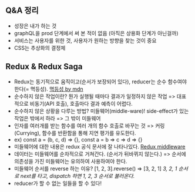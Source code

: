 ## Q&A 정리

- 성장은 내가 하는 것
- graphQL을 prod 단계에서 써 본 적이 없음 (아직은 상용화 단계가 아닌걸까)
- 서비스는 사용자를 위한 것, 사용자가 원하는 방향을 찾는 것이 중요
- CSS는 추상화의 결정체

## Redux & Redux Saga

- Redux는 동기적으로 움직이고(순서가 보장되어 있다), reducer는 순수 함수여야 한다(= 멱등성). [멱등성 by mdn](https://developer.mozilla.org/ko/docs/Glossary/Idempotent)
- 순수하지 않은 작업이란? 뭔가 실행될 때마다 결과가 일정하지 않은 작업 => 대표적으로 비동기(API 호출), 호출마다 결과 예측이 어렵다.
- 순수하지 않은 상황을 다루는 방법? 미들웨어(middle-ware)! side-effect가 있는 작업은 밖에서 하라 => 그 밖이 미들웨어
- 인자를 여러개를 받는 함수를 여러 개의 함수 호출로 바꾸는 것 => 커링(Currying), 함수를 반환함을 통해 지연 평가를 유도한다.
- ex) const a = (b, c, d) => {}, const a = b => c => d => {}
- 미들웨어에 대한 내용은 redux 공식 문서에 잘 나타나있다. [Redux middleware](https://dobbit.github.io/redux/advanced/Middleware.html)
- 데이터는 미들웨어를 순차적으로 거쳐간다. (순서가 뒤바뀌지 않는다.) => 순서에 의존성을 가진 미들웨어는 유의하여 사용하여야 한다.
- 미들웨어 순서를 reverse 하는 이유? [1, 2, 3].reverse() => [3, 2, 1] _3, 2, 1 순서로 next를 타고, dispatch 하면 1, 2, 3 순서로 불러온다._
- reducer가 할 수 없는 일들을 할 수 있다!
